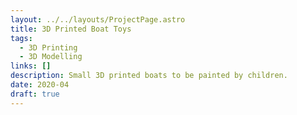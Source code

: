 ```yaml
---
layout: ../../layouts/ProjectPage.astro
title: 3D Printed Boat Toys
tags: 
  - 3D Printing
  - 3D Modelling
links: []
description: Small 3D printed boats to be painted by children.
date: 2020-04
draft: true
---
```

